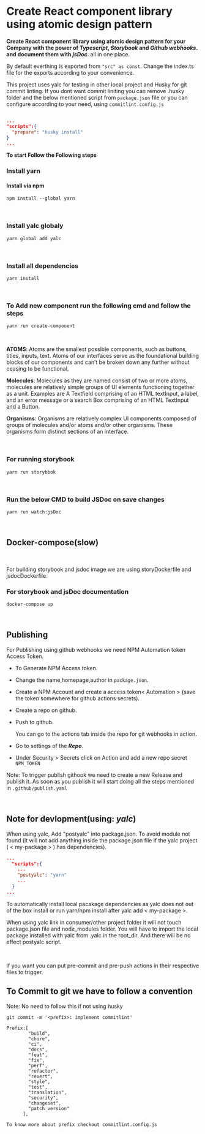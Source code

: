<!--  Trying again to obtain the Pipeline script contents directly from the SCM without performing a full checkout -->

# <b>Create React component library using atomic design pattern</b>

<b>Create React component library using atomic design pattern for your Company with the power of <i>Typescript</i>, <i>Storybook</i> and <i>Github webhooks</i>. and document them with <i>jsDoc</i></b>. all in one place.

By default everthing is exported from `"src" as const`. Change the index.ts file for the exports according to your convenience.

This project uses yalc for testing in other local project and Husky for git commit linting. If you dont want commit liniting you can remove .husky folder and the below mentioned script from `package.json` file or you can configure according to your need, using `commitlint.config.js`

```json

...
"scripts":{
  "prepare": "husky install"
}
...

```

<b>To start Follow the Following steps </b>

### <b>Install yarn</b>

#### Install via npm

```
npm install --global yarn
```

<br/>

### Install yalc globaly

```
yarn global add yalc
```

<br/>

### Install all dependencies

```
yarn install
```

<br/>

### <b>To Add new component run the following cmd and follow the steps</b>

```
yarn run create-component
```

<br/>

<b>ATOMS</b>: Atoms are the smallest possible components, such as buttons, titles, inputs, text. Atoms of our interfaces serve as the foundational building blocks of our components and can’t be broken down any further without ceasing to be functional.

<b>Molecules</b>: Molecules as they are named consist of two or more atoms, molecules are relatively simple groups of UI elements functioning together as a unit. Examples are A Textfield comprising of an HTML textInput, a label, and an error message or a search Box comprising of an HTML TextInput and a Button.

<b>Organisms</b>: Organisms are relatively complex UI components composed of groups of molecules and/or atoms and/or other organisms. These organisms form distinct sections of an interface.

<br/>

### <b>For running storybook</b>

```
yarn run storybbok
```

<br/>

### <b>Run the below CMD to build JSDoc on save changes</b>

```
yarn run watch:jsDoc
```

<br/>

## Docker-compose(slow)

<br/>

For building storybook and jsdoc image we are using storyDockerfile and jsdocDockerfile.

### <b>For storybook and jsDoc documentation</b>

```
docker-compose up
```

<br/>

## Publishing

For Publishing using github webhooks we need NPM Automation token Access Token.

- To Generate NPM Access token.

- Change the name,homepage,author in `package.json`.

- Create a NPM Account and create a access token< Automation > (save the token somewhere for github actions secrets).

- Create a repo on github.

- Push to github.

  You can go to the actions tab inside the repo for git webhooks in action.

- Go to settings of the <i><b>Repo</b></i>.

- Under Security > Secrets click on Action and add a new repo secret `NPM_TOKEN`

Note: To trigger publish githook we need to create a new Release and publish it. As soon as you publish it will start doing all the steps mentioned in `.github/publish.yaml`

<br>

## Note for devlopment(using: <i><b>yalc</b></i>)

When using yalc, Add "postyalc" into package.json.
To avoid module not found (it will not add anything
inside the package.json file if the yalc project
( < my-package > ) has dependencies).

```json
...
  "scripts":{
    ...
    "postyalc": "yarn"
    ...
  }
...

```

To automatically install local pacakage dependencies as yalc
does not out of the box install or run yarn/npm install after
yalc add < my-package >.

When using yalc link in consumer/other project folder it will
not touch package.json file and node_modules folder. You will have
to import the local package installed with yalc from .yalc in the
root_dir. And there will be no effect postyalc script.

<br/>

If you want you can put pre-commit and pre-push actions in their respective files to trigger.

## <b>To Commit to git we have to follow a convention</b>

Note: No need to follow this if not using husky

```
git commit -m '<prefix>: implement commitlint'

Prefix:[
        "build",
        "chore",
        "ci",
        "docs",
        "feat",
        "fix",
        "perf",
        "refactor",
        "revert",
        "style",
        "test",
        "translation",
        "security",
        "changeset",
        "patch_version"
      ],

To know more about prefix checkout commitlint.config.js
```

